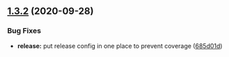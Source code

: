 ## [1.3.2](https://github.com/hssngl/semantic-release-action-bug/compare/v1.3.1...v1.3.2) (2020-09-28)


### Bug Fixes

* **release:** put release config in one place to prevent coverage ([685d01d](https://github.com/hssngl/semantic-release-action-bug/commit/685d01d910777ad364f269356408b1be663595bb))
